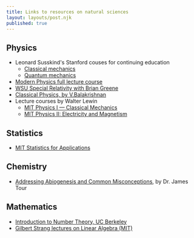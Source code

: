 ```yaml
---
title: Links to resources on natural sciences
layout: layouts/post.njk
published: true
---
```


## Physics
- Leonard Susskind's Stanford couses for continuing education
  - [Classical mechanics](https://www.youtube.com/playlist?list=PL47F408D36D4CF129)
  - [Quantum mechanics](https://www.youtube.com/playlist?list=PL84C10A9CB1D13841)
- [Modern Physics full lecture course](https://youtu.be/3lTQqEehEhI)
- [WSU Special Relativity with Brian Greene](https://youtu.be/XFV2feKDK9E)
- [Classical Physics, by V.Balakrishnan](https://www.youtube.com/playlist?list=PL5E4E56893588CBA8)
- Lecture courses by Walter Lewin
  - [MIT Physics I — Classical Mechanics](https://www.youtube.com/playlist?list=PLyQSN7X0ro203puVhQsmCj9qhlFQ-As8e)
  - [MIT Physics II: Electricity and Magnetism](https://www.youtube.com/playlist?list=PLyQSN7X0ro2314mKyUiOILaOC2hk6Pc3j)

## Statistics
- [MIT Statistics for Applications](https://www.youtube.com/playlist?list=PLUl4u3cNGP60uVBMaoNERc6knT_MgPKS0)

## Chemistry
- [Addressing Abiogenesis and Common Misconceptions](https://www.youtube.com/playlist?list=PLILWudw_84t2THBvJZFyuLA0qvxwrIBDr), by Dr. James Tour

## Mathematics
- [Introduction to Number Theory, UC Berkeley](https://www.youtube.com/playlist?list=PL8yHsr3EFj53L8sMbzIhhXSAOpuZ1Fov8)
- [Gilbert Strang lectures on Linear Algebra (MIT)](https://www.youtube.com/playlist?list=PL49CF3715CB9EF31D)
